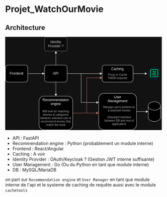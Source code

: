 # Projet_WatchOurMovie

## Architecture

![asset/architecture.png](asset/architecture.png)

- API : FastAPI
- Recommendation engine : Python (probablement un module interne)
- Frontend : React/Angular
- Caching : A voir
- Identity Provider : OAuth/Keycloak ? (Gestion JWT interne suffisante)
- User Management : Go (Ou du Python en tant que module interne)
- DB : MySQL/MariaDB

on part sur `Recommendation engine` et `User Manager` en tant que module interne de l'api et le systeme de caching de requête aussi avec le module `cachetools`


